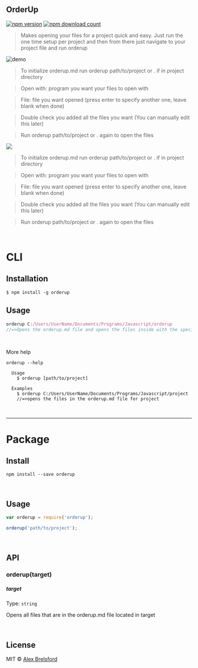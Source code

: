 ## OrderUp

[![npm version](https://img.shields.io/npm/v/orderup.svg)](https://www.npmjs.com/package/orderup)
[![npm download count](http://img.shields.io/npm/dm/orderup.svg?style=flat)](http://npmjs.org/orderup)

> Makes opening your files for a project quick and easy. Just run the one time setup per project and then from there just navigate to your project file and run orderup


![demo](demo.png)

> To initialize orderup.md run orderup path/to/project or . if in project directory

> Open with: program you want your files to open with

> File: file you want opened (press enter to specify another one, leave blank when done)

> Double check you added all the files you want (You can manually edit this later)

> Run orderup path/to/project or . again to open the files

![](C:/Users/tnabrelsfo/Pictures/orderup.png)

> To initialize orderup.md run orderup path/to/project or . if in project directory

> Open with: program you want your files to open with

> File: file you want opened (press enter to specify another one, leave blank when done)

> Double check you added all the files you want (You can manually edit this later)

> Run orderup path/to/project or . again to open the files

<br>

# CLI

## Installation

```$ npm install -g orderup```

## Usage

```js
orderup C:/Users/UserName/Documents/Programs/Javascript/orderup
//=>Opens the orderup.md file and opens the files inside with the specified program
```
<br>

More help
```
orderup --help

  Usage
    $ orderup [path/to/project]

  Examples
    $ orderup C:/Users/UserName/Documents/Programs/Javascript/project
    //=>opens the files in the orderup.md file for project
```

<br>

---
# Package

## Install

```npm install --save orderup```

<br>

## Usage

```js
var orderup = require('orderup');

orderup('path/to/project');
```
<br>

## API

### orderup(target)

##### target

Type: `string`

Opens all files that are in the orderup.md file located in target

<br>

## License

MIT © [Alex Brelsford](abrelsfo.github.io)
